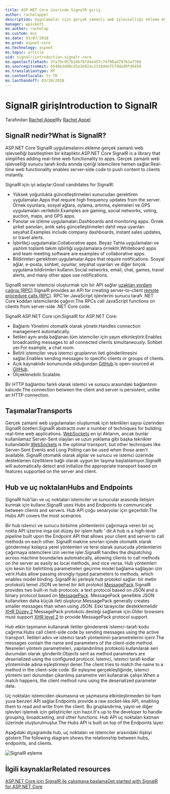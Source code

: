 ```yaml
---
title: ASP.NET Core üzerinde SignalR giriş
author: rachelappel
description: Uygulamalar için gerçek zamanlı web işlevselliği ekleme ASP.NET Core SignalR kitaplığı nasıl basitleştirir öğrenin.
manager: wpickett
ms.author: rachelap
ms.custom: mvc
ms.date: 03/07/2018
ms.prod: aspnet-core
ms.technology: aspnet
ms.topic: article
uid: signalr/introduction-signalr-core
ms.openlocfilehash: 3fa70c957b246787d4e457c74f90ad797b3af766
ms.sourcegitcommit: 6548a3dd0cd1e3e92ac2310dee757ddad9fd6456
ms.translationtype: MT
ms.contentlocale: tr-TR
ms.lasthandoff: 03/20/2018
---
```

# <a name="introduction-to-signalr"></a><span data-ttu-id="7657e-103">SignalR giriş</span><span class="sxs-lookup"><span data-stu-id="7657e-103">Introduction to SignalR</span></span>

<span data-ttu-id="7657e-104">Tarafından [Rachel Appel](https://twitter.com/rachelappel)</span><span class="sxs-lookup"><span data-stu-id="7657e-104">By [Rachel Appel](https://twitter.com/rachelappel)</span></span>

## <a name="what-is-signalr"></a><span data-ttu-id="7657e-105">SignalR nedir?</span><span class="sxs-lookup"><span data-stu-id="7657e-105">What is SignalR?</span></span>

<span data-ttu-id="7657e-106">ASP.NET Core SignalR uygulamalarını ekleme gerçek zamanlı web işlevselliği basitleştiren bir kitaplıktır.</span><span class="sxs-lookup"><span data-stu-id="7657e-106">ASP.NET Core SignalR is a library that simplifies adding real-time web functionality to apps.</span></span> <span data-ttu-id="7657e-107">Gerçek zamanlı web işlevselliği sunucu tarafı kodu anında içeriği istemcilere hemen sağlar.</span><span class="sxs-lookup"><span data-stu-id="7657e-107">Real-time web functionality enables server-side code to push content to clients instantly.</span></span>

<span data-ttu-id="7657e-108">SignalR için iyi adaylar:</span><span class="sxs-lookup"><span data-stu-id="7657e-108">Good candidates for SignalR:</span></span>

* <span data-ttu-id="7657e-109">Yüksek yoğunlukta güncelleştirmeleri sunucudan gerektiren uygulamalar.</span><span class="sxs-lookup"><span data-stu-id="7657e-109">Apps that require high frequency updates from the server.</span></span> <span data-ttu-id="7657e-110">Örnek oyunlara, sosyal ağlara, oylama, artırma, eşlemeleri ve GPS uygulamaları verilebilir.</span><span class="sxs-lookup"><span data-stu-id="7657e-110">Examples are gaming, social networks, voting, auction, maps, and GPS apps.</span></span>
* <span data-ttu-id="7657e-111">Panolar ve izleme uygulamaları.</span><span class="sxs-lookup"><span data-stu-id="7657e-111">Dashboards and monitoring apps.</span></span> <span data-ttu-id="7657e-112">Örnek şirket panoları, anlık satış güncelleştirmeleri dahil veya uyarıları seyahat.</span><span class="sxs-lookup"><span data-stu-id="7657e-112">Examples include company dashboards, instant sales updates, or travel alerts.</span></span>
* <span data-ttu-id="7657e-113">İşbirlikçi uygulamalar.</span><span class="sxs-lookup"><span data-stu-id="7657e-113">Collaborative apps.</span></span> <span data-ttu-id="7657e-114">Beyaz Tahta uygulamaları ve yazılım toplantı takım işbirliği uygulamalara örnektir.</span><span class="sxs-lookup"><span data-stu-id="7657e-114">Whiteboard apps and team meeting software are examples of collaborative apps.</span></span>
* <span data-ttu-id="7657e-115">Bildirimleri gerektiren uygulamalar.</span><span class="sxs-lookup"><span data-stu-id="7657e-115">Apps that require notifications.</span></span> <span data-ttu-id="7657e-116">Sosyal ağlar, e-posta, sohbet, oyunlar, seyahat uyarıları ve diğer birçok uygulama bildirimleri kullanın.</span><span class="sxs-lookup"><span data-stu-id="7657e-116">Social networks, email, chat, games, travel alerts, and many other apps use notifications.</span></span>

<span data-ttu-id="7657e-117">SignalR server istemcisi oluşturmak için bir API sağlar [uzaktan yordam çağrısı (RPC)](https://wikipedia.org/wiki/Remote_procedure_call).</span><span class="sxs-lookup"><span data-stu-id="7657e-117">SignalR provides an API for creating server-to-client [remote procedure calls (RPC)](https://wikipedia.org/wiki/Remote_procedure_call).</span></span> <span data-ttu-id="7657e-118">RPC'ler JavaScript işlevlerini sunucu tarafı .NET Core koddan istemcilerde çağırın.</span><span class="sxs-lookup"><span data-stu-id="7657e-118">The RPCs call JavaScript functions on clients from server-side .NET Core code.</span></span>

<span data-ttu-id="7657e-119">SignalR ASP.NET Core için:</span><span class="sxs-lookup"><span data-stu-id="7657e-119">SignalR for ASP.NET Core:</span></span>

* <span data-ttu-id="7657e-120">Bağlantı Yönetimi otomatik olarak yönetir.</span><span class="sxs-lookup"><span data-stu-id="7657e-120">Handles connection management automatically.</span></span>
* <span data-ttu-id="7657e-121">İletileri aynı anda bağlanan tüm istemciler için yayın etkinleştirir.</span><span class="sxs-lookup"><span data-stu-id="7657e-121">Enables broadcasting messages to all connected clients simultaneously.</span></span> <span data-ttu-id="7657e-122">Sohbet yer.</span><span class="sxs-lookup"><span data-stu-id="7657e-122">For example, a chat room.</span></span>
* <span data-ttu-id="7657e-123">Belirli istemciler veya istemci gruplarının ileti gönderilmesini sağlar.</span><span class="sxs-lookup"><span data-stu-id="7657e-123">Enables sending messages to specific clients or groups of clients.</span></span>
* <span data-ttu-id="7657e-124">Açık kaynaklıdır konumunda olduğundan [GitHub](https://github.com/aspnet/signalr).</span><span class="sxs-lookup"><span data-stu-id="7657e-124">Is open-sourced at [GitHub](https://github.com/aspnet/signalr).</span></span>
* <span data-ttu-id="7657e-125">Ölçeklenebilir.</span><span class="sxs-lookup"><span data-stu-id="7657e-125">Scalable.</span></span>

<span data-ttu-id="7657e-126">Bir HTTP bağlantısı farklı olarak istemci ve sunucu arasındaki bağlantının kalıcıdır.</span><span class="sxs-lookup"><span data-stu-id="7657e-126">The connection between the client and server is persistent, unlike an HTTP connection.</span></span>

## <a name="transports"></a><span data-ttu-id="7657e-127">Taşımalar</span><span class="sxs-lookup"><span data-stu-id="7657e-127">Transports</span></span>

<span data-ttu-id="7657e-128">Gerçek zamanlı web uygulamaları oluşturmak için teknikleri sayısı üzerinden SignalR özetleri.</span><span class="sxs-lookup"><span data-stu-id="7657e-128">SignalR abstracts over a number of techniques for building real-time web applications.</span></span> <span data-ttu-id="7657e-129">[WebSockets](https://tools.ietf.org/html/rfc7118) en iyi Aktarım, ancak bunlar kullanılamaz Server-Sent olayları ve uzun yoklama gibi başka teknikler kullanılabilir.</span><span class="sxs-lookup"><span data-stu-id="7657e-129">[WebSockets](https://tools.ietf.org/html/rfc7118) is the optimal transport, but other techniques like Server-Sent Events and Long Polling can be used when those aren't available.</span></span> <span data-ttu-id="7657e-130">SignalR otomatik olarak algılar ve sunucu ve istemci üzerinde desteklenen özelliklere bağlı olarak uygun bir taşıma başlatılamıyor.</span><span class="sxs-lookup"><span data-stu-id="7657e-130">SignalR will automatically detect and initialize the appropriate transport based on features supported on the server and client.</span></span>

## <a name="hubs-and-endpoints"></a><span data-ttu-id="7657e-131">Hub ve uç noktaları</span><span class="sxs-lookup"><span data-stu-id="7657e-131">Hubs and Endpoints</span></span>

<span data-ttu-id="7657e-132">SignalR hub'ları ve uç noktaları istemciler ve sunucular arasında iletişim kurmak için kullanır.</span><span class="sxs-lookup"><span data-stu-id="7657e-132">SignalR uses Hubs and Endpoints to communicate between clients and servers.</span></span> <span data-ttu-id="7657e-133">Hub API çoğu senaryolar için geçerlidir.</span><span class="sxs-lookup"><span data-stu-id="7657e-133">The Hubs API covers the most scenarios.</span></span>

<span data-ttu-id="7657e-134">Bir hub istemci ve sunucu birbirine yöntemlerini çağırmaya veren bir uç nokta API üzerine inşa üst düzey bir işlem hattı ' dir.</span><span class="sxs-lookup"><span data-stu-id="7657e-134">A hub is a high-level pipeline built upon the Endpoint API that allows your client and server to call methods on each other.</span></span> <span data-ttu-id="7657e-135">SignalR makine sınırları içinde otomatik olarak göndermeyi kolayca yerel yöntemleri ve tersi olarak sunucuda yöntemlerini çağırmaya istemcilere izin verme işler.</span><span class="sxs-lookup"><span data-stu-id="7657e-135">SignalR handles the dispatching across machine boundaries automatically, allowing clients to call methods on the server as easily as local methods, and vice versa.</span></span> <span data-ttu-id="7657e-136">Hub yöntemleri için kesin tür belirtilmiş parametreleri geçirme model bağlama sağlayan izin verir.</span><span class="sxs-lookup"><span data-stu-id="7657e-136">Hubs allow passing strongly-typed parameters to methods, which enables model binding.</span></span> <span data-ttu-id="7657e-137">SignalR iki yerleşik hub protokol sağlar: bir metin protokolü temel JSON ve temel bir ikili protokol [MessagePack](https://msgpack.org/).</span><span class="sxs-lookup"><span data-stu-id="7657e-137">SignalR provides two built-in hub protocols: a text protocol based on JSON and a binary protocol based on [MessagePack](https://msgpack.org/).</span></span>  <span data-ttu-id="7657e-138">MessagePack genellikle JSON kullanırken daha küçük ileti oluşturur.</span><span class="sxs-lookup"><span data-stu-id="7657e-138">MessagePack generally creates smaller messages than when using JSON.</span></span> <span data-ttu-id="7657e-139">Eski tarayıcılar desteklemelidir [XHR Düzey 2](https://caniuse.com/#feat=xhr2) MessagePack protokolü desteği sağlamak için.</span><span class="sxs-lookup"><span data-stu-id="7657e-139">Older browsers must support [XHR level 2](https://caniuse.com/#feat=xhr2) to provide MessagePack protocol support.</span></span>

<span data-ttu-id="7657e-140">Hub etkin taşımanın kullanarak iletiler göndererek istemci-tarafı kodu çağırma.</span><span class="sxs-lookup"><span data-stu-id="7657e-140">Hubs call client-side code by sending messages using the active transport.</span></span> <span data-ttu-id="7657e-141">İletileri adını ve istemci tarafı yönteminin parametrelerini içerir.</span><span class="sxs-lookup"><span data-stu-id="7657e-141">The messages contain the name and parameters of the client-side method.</span></span> <span data-ttu-id="7657e-142">Nesneleri yöntem parametreleri, yapılandırılmış protokolü kullanılarak seri durumdan olarak gönderilir.</span><span class="sxs-lookup"><span data-stu-id="7657e-142">Objects sent as method parameters are deserialized using the configured protocol.</span></span> <span data-ttu-id="7657e-143">İstemci, istemci tarafı kodlar yönteminde adına eşleştirmeyi dener.</span><span class="sxs-lookup"><span data-stu-id="7657e-143">The client tries to match the name to a method in the client-side code.</span></span> <span data-ttu-id="7657e-144">Bir eşleşme gerçekleştiğinde, istemci yöntemi seri durumdan çıkarılmış parametre veri kullanarak çalışır.</span><span class="sxs-lookup"><span data-stu-id="7657e-144">When a match happens, the client method runs using the deserialized parameter data.</span></span>

<span data-ttu-id="7657e-145">Uç noktaları istemciden okumasına ve yazmasına etkinleştirmeden bir ham yuva benzeri API sağlar.</span><span class="sxs-lookup"><span data-stu-id="7657e-145">Endpoints provide a raw socket-like API, enabling them to read and write from the client.</span></span> <span data-ttu-id="7657e-146">Bu gruplandırma, yayın ve diğer işlevleri işlemek için geliştiriciler için hazır.</span><span class="sxs-lookup"><span data-stu-id="7657e-146">It's up to the developer to handle grouping, broadcasting, and other functions.</span></span> <span data-ttu-id="7657e-147">Hub API uç noktaları katman üzerinde oluşturulmuştur.</span><span class="sxs-lookup"><span data-stu-id="7657e-147">The Hubs API is built on top of the Endpoints layer.</span></span>

<span data-ttu-id="7657e-148">Aşağıdaki diyagramda hub, uç noktaları ve istemciler arasındaki ilişkiyi gösterir.</span><span class="sxs-lookup"><span data-stu-id="7657e-148">The following diagram shows the relationship between hubs, endpoints, and clients.</span></span>

![SignalR eşleme](introduction-signalr-core/_static/signalr-core-architecture.png)

## <a name="related-resources"></a><span data-ttu-id="7657e-150">İlgili kaynaklar</span><span class="sxs-lookup"><span data-stu-id="7657e-150">Related resources</span></span>

[<span data-ttu-id="7657e-151">ASP.NET Core için SignalR ile çalışmaya başlama</span><span class="sxs-lookup"><span data-stu-id="7657e-151">Get started with SignalR for ASP.NET Core</span></span>](xref:signalr/get-started-signalr-core)
